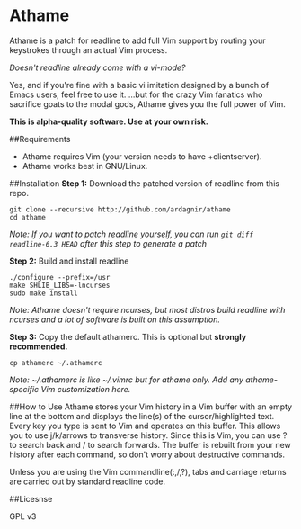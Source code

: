 Athame
======

Athame is a patch for readline to add full Vim support by routing your keystrokes through an actual Vim process.

*Doesn't readline already come with a vi-mode?*

Yes, and if you're fine with a basic vi imitation designed by a bunch of Emacs users, feel free to use it. ...but for the crazy Vim fanatics who sacrifice goats to the modal gods, Athame gives you the full power of Vim.

**This is alpha-quality software. Use at your own risk.**


##Requirements
- Athame requires Vim (your version needs to have +clientserver).
- Athame works best in GNU/Linux.

##Installation
**Step 1:** Download the patched version of readline from this repo.

    git clone --recursive http://github.com/ardagnir/athame
    cd athame

*Note: If you want to patch readline yourself, you can run `git diff readline-6.3 HEAD` after this step to generate a patch*

**Step 2:** Build and install readline

    ./configure --prefix=/usr
    make SHLIB_LIBS=-lncurses
    sudo make install

*Note: Athame doesn't require ncurses, but most distros build readline with ncurses and a lot of software is built on this assumption.*

**Step 3:** Copy the default athamerc. This is optional but **strongly recommended.**

    cp athamerc ~/.athamerc

*Note: ~/.athamerc is like ~/.vimrc but for athame only. Add any athame-specific Vim customization here.*

##How to Use
Athame stores your Vim history in a Vim buffer with an empty line at the bottom and displays the line(s) of the cursor/highlighted text. Every key you type is sent to Vim and operates on this buffer. This allows you to use j/k/arrows to transverse history. Since this is Vim, you can use ? to search back and / to search forwards. The buffer is rebuilt from your new history after each command, so don't worry about destructive commands.

Unless you are using the Vim commandline(:,/,?), tabs and carriage returns are carried out by standard readline code.

##Licesnse

GPL v3
